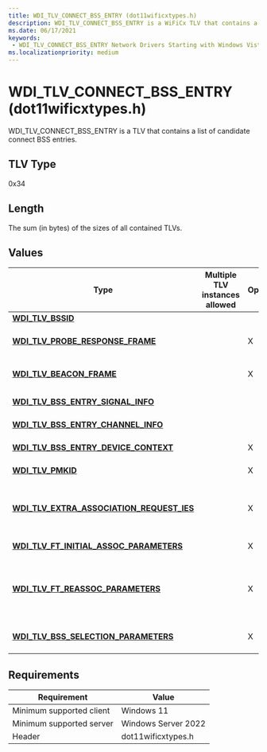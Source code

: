 ```yaml
---
title: WDI_TLV_CONNECT_BSS_ENTRY (dot11wificxtypes.h)
description: WDI_TLV_CONNECT_BSS_ENTRY is a WiFiCx TLV that contains a list of candidate connect BSS entries.
ms.date: 06/17/2021
keywords:
 - WDI_TLV_CONNECT_BSS_ENTRY Network Drivers Starting with Windows Vista
ms.localizationpriority: medium
---
```


# WDI\_TLV\_CONNECT\_BSS\_ENTRY (dot11wificxtypes.h)


WDI\_TLV\_CONNECT\_BSS\_ENTRY is a TLV that contains a list of candidate connect BSS entries.

## TLV Type


0x34

## Length


The sum (in bytes) of the sizes of all contained TLVs.

## Values


| Type                                                                                        | Multiple TLV instances allowed | Optional | Description                                                                                                                                                   |
|---------------------------------------------------------------------------------------------|--------------------------------|----------|---------------------------------------------------------------------------------------------------------------------------------------------------------------|
| [**WDI\_TLV\_BSSID**](wdi-tlv-bssid.md)                                                    |                                |          | The BSSID of the BSS.                                                                                                                                         |
| [**WDI\_TLV\_PROBE\_RESPONSE\_FRAME**](wdi-tlv-probe-response-frame.md)                    |                                | X        | The probe response frame. If no probe response has been received, this would be empty.                                                                        |
| [**WDI\_TLV\_BEACON\_FRAME**](wdi-tlv-beacon-frame.md)                                     |                                | X        | The beacon frame. If no beacon has been received, this would be empty.                                                                                        |
| [**WDI\_TLV\_BSS\_ENTRY\_SIGNAL\_INFO**](wdi-tlv-bss-entry-signal-info.md)                 |                                |          | The signal information for this BSS entry.                                                                                                                    |
| [**WDI\_TLV\_BSS\_ENTRY\_CHANNEL\_INFO**](wdi-tlv-bss-entry-channel-info.md)               |                                |          | The channel information for this BSS entry.                                                                                                                   |
| [**WDI\_TLV\_BSS\_ENTRY\_DEVICE\_CONTEXT**](wdi-tlv-bss-entry-device-context.md)           |                                | X        | The IHV provided context data about this peer.                                                                                                                |
| [**WDI\_TLV\_PMKID**](wdi-tlv-pmkid.md)                                                    |                                | X        | The 16 byte PMKID value for this BSS entry.                                                                                                                   |
| [**WDI\_TLV\_EXTRA\_ASSOCIATION\_REQUEST\_IES**](wdi-tlv-extra-association-request-ies.md) |                                | X        | The IE to be included in the (re)association request frame for this BSSID. If present, this should be included in addition to the common IE.                  |
| [**WDI\_TLV\_FT\_INITIAL\_ASSOC\_PARAMETERS**](wdi-tlv-ft-initial-assoc-parameters.md)     |                                | X        | The initial Mobility Domain association parameters.                                                                                                           |
| [**WDI\_TLV\_FT\_REASSOC\_PARAMETERS**](wdi-tlv-ft-reassoc-parameters.md)                  |                                | X        | The fast transition parameters (MDIE, R0KH-ID, PMKR0Name, SNonce). This is only present for Fast Transition (not during initial mobility domain association). |
| [**WDI\_TLV\_BSS\_SELECTION\_PARAMETERS**](wdi-tlv-bss-selection-parameters.md)            |                                | X        | [**WDI\_BSS\_SELECTION\_FLAGS**](/windows-hardware/drivers/ddi/dot11wificxtypes/ne-dot11wificxtypes-wdi_bss_selection_flags) that provide information used by the host for BSS selection.                               |

 

## Requirements

|Requirement|Value|
|--- |--- |
|Minimum supported client|Windows 11|
|Minimum supported server|Windows Server 2022|
|Header|dot11wificxtypes.h|

 

